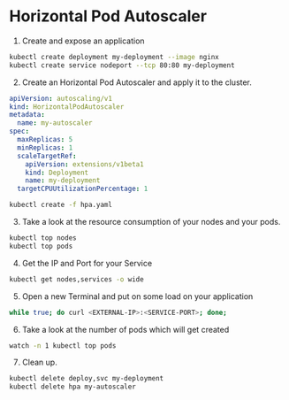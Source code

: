 # Horizontal Pod Autoscaler

1. Create and expose an application
```bash
kubectl create deployment my-deployment --image nginx
kubectl create service nodeport --tcp 80:80 my-deployment
```
2. Create an Horizontal Pod Autoscaler and apply it to the cluster.
```yaml
apiVersion: autoscaling/v1
kind: HorizontalPodAutoscaler
metadata:
  name: my-autoscaler
spec:
  maxReplicas: 5
  minReplicas: 1
  scaleTargetRef:
    apiVersion: extensions/v1beta1
    kind: Deployment
    name: my-deployment
  targetCPUUtilizationPercentage: 1
```
```bash
kubectl create -f hpa.yaml
```
3. Take a look at the resource consumption of your nodes and your pods.
```bash
kubectl top nodes
kubectl top pods
```
4. Get the IP and Port for your Service
```bash
kubectl get nodes,services -o wide
```
5. Open a new Terminal and put on some load on your application
```bash
while true; do curl <EXTERNAL-IP>:<SERVICE-PORT>; done;
```
6. Take a look at the number of pods which will get created
```bash
watch -n 1 kubectl top pods
```
7. Clean up.
```bash
kubectl delete deploy,svc my-deployment
kubectl delete hpa my-autoscaler
```
